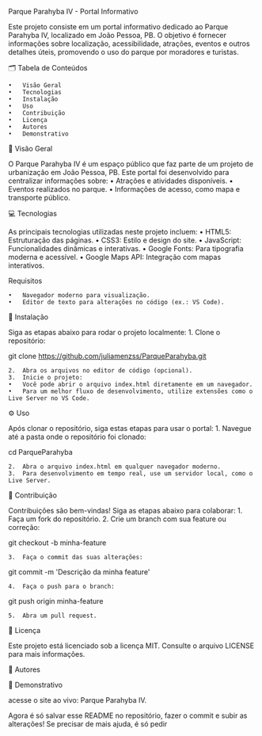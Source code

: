 
Parque Parahyba IV - Portal Informativo

Este projeto consiste em um portal informativo dedicado ao Parque Parahyba IV, localizado em João Pessoa, PB. O objetivo é fornecer informações sobre localização, acessibilidade, atrações, eventos e outros detalhes úteis, promovendo o uso do parque por moradores e turistas.

🗂️ Tabela de Conteúdos

	•	Visão Geral
	•	Tecnologias
	•	Instalação
	•	Uso
	•	Contribuição
	•	Licença
	•	Autores
	•	Demonstrativo

🌟 Visão Geral

O Parque Parahyba IV é um espaço público que faz parte de um projeto de urbanização em João Pessoa, PB. Este portal foi desenvolvido para centralizar informações sobre:
	•	Atrações e atividades disponíveis.
	•	Eventos realizados no parque.
	•	Informações de acesso, como mapa e transporte público.

💻 Tecnologias

As principais tecnologias utilizadas neste projeto incluem:
	•	HTML5: Estruturação das páginas.
	•	CSS3: Estilo e design do site.
	•	JavaScript: Funcionalidades dinâmicas e interativas.
	•	Google Fonts: Para tipografia moderna e acessível.
	•	Google Maps API: Integração com mapas interativos.

Requisitos

	•	Navegador moderno para visualização.
	•	Editor de texto para alterações no código (ex.: VS Code).

🚀 Instalação

Siga as etapas abaixo para rodar o projeto localmente:
	1.	Clone o repositório:

git clone https://github.com/juliamenzss/ParqueParahyba.git


	2.	Abra os arquivos no editor de código (opcional).
	3.	Inicie o projeto:
	•	Você pode abrir o arquivo index.html diretamente em um navegador.
	•	Para um melhor fluxo de desenvolvimento, utilize extensões como o Live Server no VS Code.

⚙️ Uso

Após clonar o repositório, siga estas etapas para usar o portal:
	1.	Navegue até a pasta onde o repositório foi clonado:

cd ParqueParahyba


	2.	Abra o arquivo index.html em qualquer navegador moderno.
	3.	Para desenvolvimento em tempo real, use um servidor local, como o Live Server.

🤝 Contribuição

Contribuições são bem-vindas! Siga as etapas abaixo para colaborar:
	1.	Faça um fork do repositório.
	2.	Crie um branch com sua feature ou correção:

git checkout -b minha-feature


	3.	Faça o commit das suas alterações:

git commit -m 'Descrição da minha feature'


	4.	Faça o push para o branch:

git push origin minha-feature


	5.	Abra um pull request.

📜 Licença

Este projeto está licenciado sob a licença MIT. Consulte o arquivo LICENSE para mais informações.

👥 Autores



🎥 Demonstrativo

 acesse o site ao vivo: Parque Parahyba IV.

Agora é só salvar esse README no repositório, fazer o commit e subir as alterações! Se precisar de mais ajuda, é só pedir
